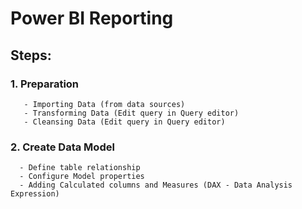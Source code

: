 # Power BI Reporting

## Steps:

### 1. Preparation

       - Importing Data (from data sources)
       - Transforming Data (Edit query in Query editor)
       - Cleansing Data (Edit query in Query editor)

### 2. Create Data Model

      - Define table relationship
      - Configure Model properties
      - Adding Calculated columns and Measures (DAX - Data Analysis Expression)
